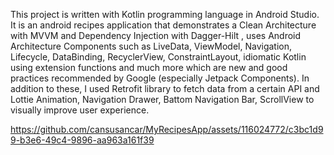 


This project is written with Kotlin programming language in Android Studio. It is an android recipes application that demonstrates a Clean Architecture with MVVM and Dependency Injection with Dagger-Hilt ,  uses Android Architecture Components such as LiveData, ViewModel, Navigation, Lifecycle, DataBinding,  RecyclerView, ConstraintLayout, idiomatic Kotlin using extension functions and much more which are new and good practices recommended by Google (especially Jetpack Components). In addition to these, I used Retrofit library to fetch data from a certain API and Lottie Animation, Navigation Drawer, Battom Navigation Bar, ScrollView to visually improve user experience.





https://github.com/cansusancar/MyRecipesApp/assets/116024772/c3bc1d99-b3e6-49c4-9896-aa963a161f39



